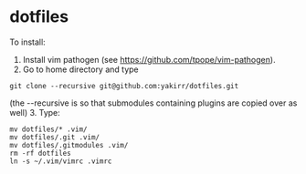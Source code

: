 # dotfiles
To install:
1. Install vim pathogen (see https://github.com/tpope/vim-pathogen).
2. Go to home directory and type
```
git clone --recursive git@github.com:yakirr/dotfiles.git
```
(the --recursive is so that submodules containing plugins are copied over as well)
3. Type:
```
mv dotfiles/* .vim/
mv dotfiles/.git .vim/
mv dotfiles/.gitmodules .vim/
rm -rf dotfiles
ln -s ~/.vim/vimrc .vimrc
```

